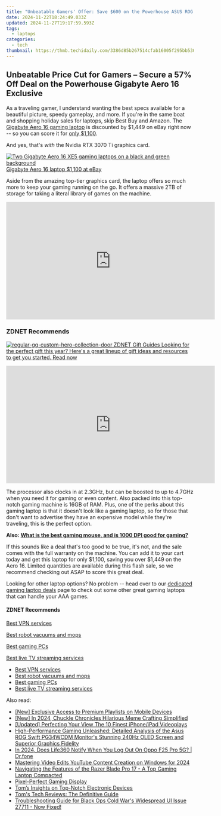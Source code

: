 ```yaml
---
title: "Unbeatable Gamers' Offer: Save $600 on the Powerhouse ASUS ROG Strix G15 – Exclusive Promotion"
date: 2024-11-22T18:24:49.033Z
updated: 2024-11-27T19:17:59.593Z
tags:
  - laptops
categories:
  - tech
thumbnail: https://thmb.techidaily.com/3386d85b267514cfab16005f295bb530706ad69ae81e5253850f97e6c38efaf4.jpg
---
```


## Unbeatable Price Cut for Gamers – Secure a 57% Off Deal on the Powerhouse Gigabyte Aero 16  Exclusive

As a traveling gamer, I understand wanting the best specs available for a beautiful picture, speedy gameplay, and more. If you're in the same boat and shopping holiday sales for laptops, skip Best Buy and Amazon. The [Gigabyte Aero 16 gaming laptop](https://www.ebay.com/itm/304607937740) is discounted by $1,449 on eBay right now -- so you can score it for [only $1,100](https://www.ebay.com/itm/304607937740).

And yes, that's _with_ the Nvidia RTX 3070 Ti graphics card. 

[![Two Gigabyte Aero 16 XE5 gaming laptops on a black and green background](https://www.zdnet.com/a/img/resize/9d3a04b8d0cbc345e7ad7a21744ee4f3911d6eff/2022/12/13/aaeff5dd-dcec-408b-9f34-41008552aaf6/gigabyte-aero-16.jpg?auto=webp&fit=crop&height=172.5&width=294) Gigabyte Aero 16 laptop $1,100 at eBay](https://www.ebay.com/itm/304607937740)

Aside from the amazing top-tier graphics card, the laptop offers so much more to keep your gaming running on the go. It offers a massive 2TB of storage for taking a literal library of games on the machine.

<!-- affiliate ads begin -->
<iframe width="560" height="315" src="https://www.youtube.com/embed/U_aNKnMTPjo?si=Og_mEt7NP3Fbsg2n&autoplay=1" title="YouTube video player" frameborder="0" allow="accelerometer; autoplay; clipboard-write; encrypted-media; gyroscope; picture-in-picture; web-share" referrerpolicy="strict-origin-when-cross-origin" allowfullscreen></iframe>
<!-- affiliate ads end -->

### **ZDNET** Recommends

[![regular-gg-custom-hero-collection-door](https://www.zdnet.com/a/img/resize/0b0cc7d8ff9ce2dcc37545231a740e7b985d6824/2023/01/06/5432e6d1-6507-4feb-bcda-ebe426cbd068/regular-gg-custom-hero-collection-door.jpg?auto=webp&fit=crop&frame=1&height=238.5&width=459) ZDNET Gift Guides Looking for the perfect gift this year? Here's a great lineup of gift ideas and resources to get you started.  Read now](https://www.zdnet.com/collection/gift-guide/)

<!-- affiliate ads begin -->
<iframe width="560" height="315" src="https://www.youtube.com/embed/4qA2pGQ5qmw?si=1mAA9WTi2Z5F7n6s&autoplay=1" title="YouTube video player" frameborder="0" allow="accelerometer; autoplay; clipboard-write; encrypted-media; gyroscope; picture-in-picture; web-share" referrerpolicy="strict-origin-when-cross-origin" allowfullscreen></iframe>
<!-- affiliate ads end -->

The processor also clocks in at 2.3GHz, but can be boosted to up to 4.7GHz when you need it for gaming or even content. Also packed into this top-notch gaming machine is 16GB of RAM. Plus, one of the perks about this gaming laptop is that it doesn't look like a gaming laptop, so for those that don't want to advertise they have an expensive model while they're traveling, this is the perfect option.

**Also: [What is the best gaming mouse, and is 1000 DPI good for gaming?](https://www.zdnet.com/home-and-office/home-entertainment/best-gaming-mouse/)**

If this sounds like a deal that's too good to be true, it's not, and the sale comes with the full warranty on the machine. You can add it to your cart today and get this laptop for only $1,100, saving you over $1,449 on the Aero 16\. Limited quantities are available during this flash sale, so we recommend checking out ASAP to score this great deal.

Looking for other laptop options? No problem -- head over to our [dedicated gaming laptop deals](https://www.zdnet.com/article/gaming-laptop-deals/) page to check out some other great gaming laptops that can handle your AAA games.

#### **ZDNET** Recommends

[Best VPN services](https://www.zdnet.com/article/best-vpn/ "Best VPN services")

[Best robot vacuums and mops](https://www.zdnet.com/article/best-robot-vacuum-mop/ "Best robot vacuums and mops")

[Best gaming PCs](https://www.zdnet.com/article/best-gaming-pc/ "Best gaming PCs")

[Best live TV streaming services](https://www.zdnet.com/article/best-live-tv-streaming-service/ "Best live TV streaming services")

* [Best VPN services](https://www.zdnet.com/article/best-vpn/ "Best VPN services")
* [Best robot vacuums and mops](https://www.zdnet.com/article/best-robot-vacuum-mop/ "Best robot vacuums and mops")
* [Best gaming PCs](https://www.zdnet.com/article/best-gaming-pc/ "Best gaming PCs")
* [Best live TV streaming services](https://www.zdnet.com/article/best-live-tv-streaming-service/ "Best live TV streaming services")

<ins class="adsbygoogle"
     style="display:block"
     data-ad-format="autorelaxed"
     data-ad-client="ca-pub-7571918770474297"
     data-ad-slot="1223367746"></ins>

<ins class="adsbygoogle"
     style="display:block"
     data-ad-client="ca-pub-7571918770474297"
     data-ad-slot="8358498916"
     data-ad-format="auto"
     data-full-width-responsive="true"></ins>

<span class="atpl-alsoreadstyle">Also read:</span>
<div><ul>
<li><a href="https://youtube-web.techidaily.com/xclusive-access-to-premium-playlists-on-mobile-devices/"><u>[New] Exclusive Access to Premium Playlists on Mobile Devices</u></a></li>
<li><a href="https://article-helps.techidaily.com/new-in-2024-chuckle-chronicles-hilarious-meme-crafting-simplified/"><u>[New] In 2024, Chuckle Chronicles Hilarious Meme Crafting Simplified</u></a></li>
<li><a href="https://extra-guidance.techidaily.com/updated-perfecting-your-view-the-10-finest-iphoneipad-videoplays/"><u>[Updated] Perfecting Your View The 10 Finest iPhone/iPad Videoplays</u></a></li>
<li><a href="https://hardware-reviews.techidaily.com/high-performance-gaming-unleashed-detailed-analysis-of-the-asus-rog-swift-pg34wcdm-monitors-stunning-240hz-oled-screen-and-superior-graphics-fidelity/"><u>High-Performance Gaming Unleashed: Detailed Analysis of the Asus ROG Swift PG34WCDM Monitor's Stunning 240Hz OLED Screen and Superior Graphics Fidelity</u></a></li>
<li><a href="https://review-topics.techidaily.com/in-2024-does-life360-notify-when-you-log-out-on-oppo-f25-pro-5g-drfone-by-drfone-virtual-android/"><u>In 2024, Does Life360 Notify When You Log Out On Oppo F25 Pro 5G? | Dr.fone</u></a></li>
<li><a href="https://youtube-lab.techidaily.com/ring-video-edits-youtube-content-creation-on-windows-for-2024/"><u>Mastering Video Edits YouTube Content Creation on Windows for 2024</u></a></li>
<li><a href="https://buynow-reviews.techidaily.com/navigating-the-features-of-the-razer-blade-pro-17-a-top-gaming-laptop-compacted/"><u>Navigating the Features of the Razer Blade Pro 17 - A Top Gaming Laptop Compacted</u></a></li>
<li><a href="https://hardware-reviews.techidaily.com/pixel-perfect-gaming-display/"><u>Pixel-Perfect Gaming Display</u></a></li>
<li><a href="https://hardware-reviews.techidaily.com/toms-insights-on-top-notch-electronic-devices/"><u>Tom’s Insights on Top-Notch Electronic Devices</u></a></li>
<li><a href="https://hardware-reviews.techidaily.com/toms-tech-reviews-the-definitive-guide/"><u>Tom's Tech Reviews: The Definitive Guide</u></a></li>
<li><a href="https://program-issues.techidaily.com/1723011683144-troubleshooting-guide-for-black-ops-cold-wars-widespread-ui-issue-27711-now-fixed/"><u>Troubleshooting Guide for Black Ops Cold War's Widespread UI Issue 27711 - Now Fixed!</u></a></li>
</ul></div>

